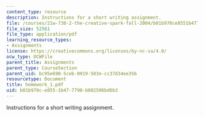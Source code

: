 ```yaml
---
content_type: resource
description: Instructions for a short writing assignment.
file: /courses/21w-730-2-the-creative-spark-fall-2004/b01b970ce8551b477790b802506bd6b3_homework_1.pdf
file_size: 52561
file_type: application/pdf
learning_resource_types:
- Assignments
license: https://creativecommons.org/licenses/by-nc-sa/4.0/
ocw_type: OCWFile
parent_title: Assignments
parent_type: CourseSection
parent_uid: bc95e690-5ceb-0919-503e-cc37d34ee356
resourcetype: Document
title: homework_1.pdf
uid: b01b970c-e855-1b47-7790-b802506bd6b3
---
```

Instructions for a short writing assignment.